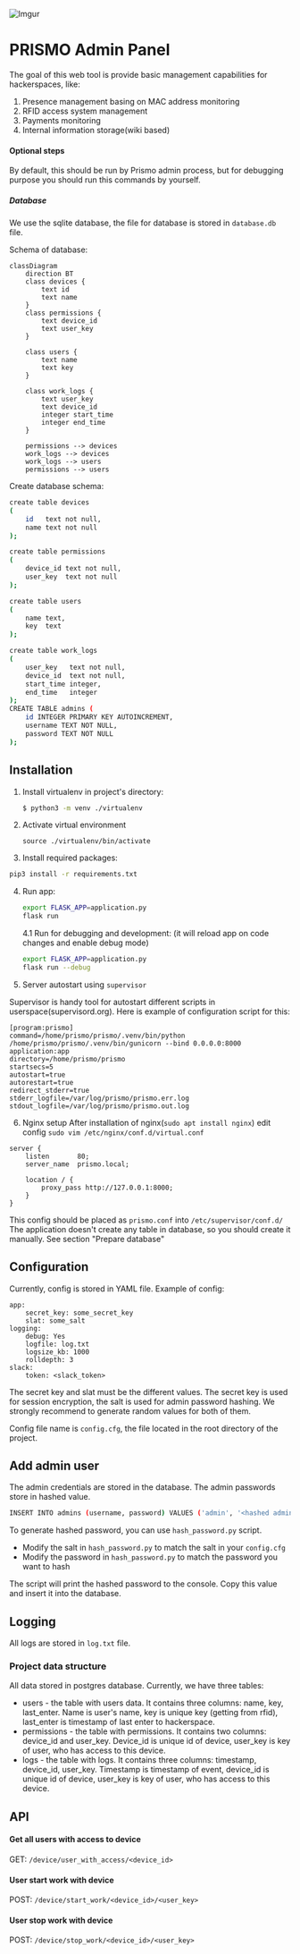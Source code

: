 ![Imgur](https://i.imgur.com/V2k2seh.png)

PRISMO Admin Panel
===================

The goal of this web tool is provide basic management capabilities for hackerspaces, like:

1. Presence management basing on MAC address monitoring
2. RFID access system management
3. Payments monitoring
4. Internal information storage(wiki based)

#### Optional steps

By default, this should be run by Prismo admin process, but for debugging purpose you should run this commands by
yourself.

##### Database

We use the sqlite database, the file for database is stored in `database.db` file.

Schema of database:

```mermaid
classDiagram
    direction BT
    class devices {
        text id
        text name
    }
    class permissions {
        text device_id
        text user_key
    }

    class users {
        text name
        text key
    }

    class work_logs {
        text user_key
        text device_id
        integer start_time
        integer end_time
    }

    permissions --> devices
    work_logs --> devices
    work_logs --> users
    permissions --> users
```

Create database schema:

```bash
create table devices
(
    id   text not null,
    name text not null
);

create table permissions
(
    device_id text not null,
    user_key  text not null
);

create table users
(
    name text,
    key  text
);

create table work_logs
(
    user_key   text not null,
    device_id  text not null,
    start_time integer,
    end_time   integer
);
CREATE TABLE admins (
    id INTEGER PRIMARY KEY AUTOINCREMENT,
    username TEXT NOT NULL,
    password TEXT NOT NULL
);
````

## Installation

1. Install virtualenv in project's directory:
   ```sh
   $ python3 -m venv ./virtualenv
   ```

2. Activate virtual environment

   ```
   source ./virtualenv/bin/activate
   ```

3. Install required packages:

  ```sh
  pip3 install -r requirements.txt
  ```

4. Run app:

   ```sh
   export FLASK_APP=application.py 
   flask run
   ```
   4.1 Run for debugging and development: (it will reload app on code changes and enable debug mode)
   ```sh
   export FLASK_APP=application.py 
   flask run --debug
    ```
5. Server autostart using `supervisor`

Supervisor is handy tool for autostart different scripts in userspace(supervisord.org). Here is example of configuration
script for this:

  ```
  [program:prismo]
  command=/home/prismo/prismo/.venv/bin/python /home/prismo/prismo/.venv/bin/gunicorn --bind 0.0.0.0:8000 application:app
  directory=/home/prismo/prismo
  startsecs=5
  autostart=true
  autorestart=true
  redirect_stderr=true
  stderr_logfile=/var/log/prismo/prismo.err.log
  stdout_logfile=/var/log/prismo/prismo.out.log  
  ```

6. Nginx setup
   After installation of nginx(`sudo apt install nginx`) edit config `sudo vim /etc/nginx/conf.d/virtual.conf`

  ```
  server {
      listen       80;
      server_name  prismo.local;
  
      location / {
          proxy_pass http://127.0.0.1:8000;
      }
  }
  ```

This config should be placed as `prismo.conf` into `/etc/supervisor/conf.d/`
The application doesn't create any table in database, so you should create it manually. See section "Prepare database"

## Configuration

Currently, config is stored in YAML file. Example of config:

```
app:
    secret_key: some_secret_key
    slat: some_salt
logging:
    debug: Yes
    logfile: log.txt
    logsize_kb: 1000
    rolldepth: 3
slack:
    token: <slack_token>
```

The secret key and slat must be the different values. The secret key is used for session encryption, the salt is used
for admin password hashing. We strongly recommend to generate random values for both of them.

Config file name is `config.cfg`, the file located in the root directory of the project.

## Add admin user

The admin credentials are stored in the database. The admin passwords store in hashed value.

```bash
INSERT INTO admins (username, password) VALUES ('admin', '<hashed admin password>');
```

To generate hashed password, you can use `hash_password.py` script.

- Modify the salt in `hash_password.py` to match the salt in your `config.cfg`
- Modify the password in `hash_password.py` to match the password you want to hash

The script will print the hashed password to the console. Copy this value and insert it into the database.

## Logging

All logs are stored in `log.txt` file.

### Project data structure

All data stored in postgres database. Currently, we have three tables:

- users - the table with users data. It contains three columns: name, key, last_enter. Name is user's name, key is
  unique key (getting from rfid), last_enter is timestamp of last enter to hackerspace.
- permissions - the table with permissions. It contains two columns: device_id and user_key. Device_id is unique id of
  device, user_key is key of user, who has access to this device.
- logs - the table with logs. It contains three columns: timestamp, device_id, user_key. Timestamp is timestamp of
  event, device_id is unique id of device, user_key is key of user, who has access to this device.

## API

#### Get all users with access to device

GET: `/device/user_with_access/<device_id>`

#### User start work with device

POST: `/device/start_work/<device_id>/<user_key>`

#### User stop work with device

POST: `/device/stop_work/<device_id>/<user_key>`
